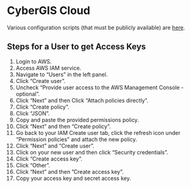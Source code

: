 # CyberGIS Cloud

Various configuration scripts (that must be publicly available) are [here](https://github.com/anuj-p/CyberGIS-cluster-scripts).

## Steps for a User to get Access Keys
1. Login to AWS.
2. Access AWS IAM service.
3. Navigate to “Users” in the left panel.
4. Click “Create user”.
5. Uncheck “Provide user access to the AWS Management Console - optional”.
6. Click “Next” and then Click “Attach policies directly”.
7. Click “Create policy”.
8. Click “JSON”.
9. Copy and paste the provided permissions policy.
10. Click “Next” and then “Create policy”.
11. Go back to your IAM Create user tab, click the refresh icon under “Permission policies” and attach the new policy.
12. Click “Next” and “Create user”.
13. Click on your new user and then click “Security credentials”.
14. Click “Create access key”.
15. Click “Other”.
16. Click “Next” and then ”Create access key”.
17. Copy your access key and secret access key.
